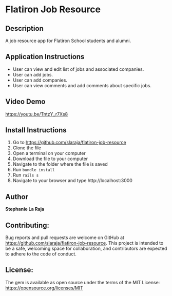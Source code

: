 # Flatiron Job Resource

## Description

A job resource app for Flatiron School students and alumni.

## Application Instructions
- User can view and edit list of jobs and associated companies.
- User can add jobs.
- User can add companies.
- User can view comments and add comments about specific jobs.

## Video Demo

https://youtu.be/TntzY_r7Xs8

## Install Instructions

1. Go to https://github.com/slaraja/flatiron-job-resource
2. Clone the file
3. Open a terminal on your computer
4. Download the file to your computer
5. Navigate to the folder where the file is saved
6. Run `bundle install`
7. Run `rails s`
8. Navigate to your browser and type http://localhost:3000

## Author

**Stephanie La Raja**

## Contributing:

Bug reports and pull requests are welcome on GitHub at https://github.com/slaraja/flatiron-job-resource. This project is intended to be a safe, welcoming space for collaboration, and contributors are expected to adhere to the code of conduct.

## License:

The gem is available as open source under the terms of the MIT License: https://opensource.org/licenses/MIT
